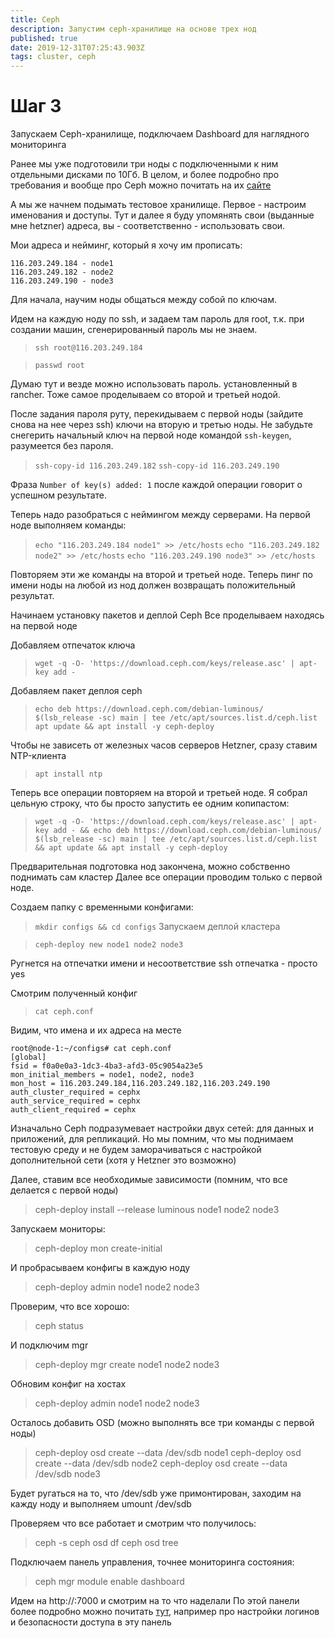 ```yaml
---
title: Ceph
description: Запустим ceph-хранилище на основе трех нод
published: true
date: 2019-12-31T07:25:43.903Z
tags: cluster, ceph
---
```


# Шаг 3
Запускаем Ceph-хранилище, подключаем Dashboard для наглядного мониторинга

Ранее мы уже подготовили три ноды с подключенными к ним отдельными дисками по 10Гб. 
В целом, и более подробно про требования и вообще про Ceph можно почитать на их [сайте](https://docs.ceph.com/docs/jewel/start/hardware-recommendations/)

А мы же начнем подымать тестовое хранилище.
Первое - настроим именования и доступы.
Тут и далее я буду упомянять свои (выданные мне hetzner) адреса, вы - соответственно - использовать свои.

Мои адреса и нейминг, который я хочу им прописать:
```
116.203.249.184 - node1
116.203.249.182 - node2
116.203.249.190 - node3
```

Для начала, научим ноды общаться между собой по ключам.

Идем на каждую ноду по ssh, и задаем там пароль для root, т.к. при создании машин, сгенерированный пароль мы не знаем.

> `ssh root@116.203.249.184`

> `passwd root`

Думаю тут и везде можно использовать пароль. установленный в rancher.
Тоже самое проделываем со второй и третьей нодой.

После задания пароля руту, перекидываем с первой ноды (зайдите снова на нее через ssh) ключи на вторую и третью ноды.
Не забудьте снегерить начальный ключ на первой ноде командой `ssh-keygen`, разумеется без пароля.

> `ssh-copy-id 116.203.249.182`
> `ssh-copy-id 116.203.249.190`

Фраза `Number of key(s) added: 1` после каждой операции говорит о успешном результате.

Теперь надо разобраться с неймингом между серверами.
На первой ноде выполняем команды:
>`echo "116.203.249.184 node1" >> /etc/hosts`
>`echo "116.203.249.182 node2" >> /etc/hosts`
>`echo "116.203.249.190 node3" >> /etc/hosts`

Повторяем эти же команды на второй и третьей ноде.
Теперь пинг по имени ноды на любой из нод должен возвращать положительный результат.

Начинаем установку пакетов и деплой Ceph
Все проделываем находясь на первой ноде

Добавляем отпечаток ключа

> `wget -q -O- 'https://download.ceph.com/keys/release.asc' | apt-key add -`

Добавляем пакет деплоя ceph

>`echo deb https://download.ceph.com/debian-luminous/ $(lsb_release -sc) main | tee /etc/apt/sources.list.d/ceph.list`
`apt update && apt install -y ceph-deploy`

Чтобы не зависеть от железных часов серверов Hetzner, сразу ставим NTP-клиента

> `apt install ntp`

Теперь все операции повторяем на второй и третьей ноде.
Я собрал цельную строку, что бы просто запустить ее одним копипастом:

> `wget -q -O- 'https://download.ceph.com/keys/release.asc' | apt-key add - && echo deb https://download.ceph.com/debian-luminous/ $(lsb_release -sc) main | tee /etc/apt/sources.list.d/ceph.list && apt update && apt install -y ceph-deploy`


Предварительная подготовка нод закончена, можно собственно поднимать сам кластер
Далее все операции проводим только с первой ноде.

Создаем папку с временными конфигами:

> `mkdir configs && cd configs`
Запускаем деплой кластера

> `ceph-deploy new node1 node2 node3`

Ругнется на отпечатки имени и несоответствие ssh отпечатка - просто yes

Смотрим полученный конфиг

> `cat ceph.conf`

Видим, что имена и их адреса на месте
```
root@node-1:~/configs# cat ceph.conf
[global]
fsid = f0a0e0a3-1dc3-4ba3-afd3-05c9054a23e5
mon_initial_members = node1, node2, node3
mon_host = 116.203.249.184,116.203.249.182,116.203.249.190
auth_cluster_required = cephx
auth_service_required = cephx
auth_client_required = cephx
```

Изначально Ceph подразумевает настройки двух сетей: для данных и приложений, для репликаций. Но мы помним, что мы поднимаем тестовую среду и не будем заморачиваться с настройкой дополнительной сети (хотя у Hetzner это возможно)

Далее, ставим все необходимые зависимости (помним, что все делается с первой ноды)

> ceph-deploy install --release luminous node1 node2 node3

Запускаем мониторы:

> ceph-deploy mon create-initial

И пробрасываем конфигы в каждую ноду

> ceph-deploy admin node1 node2 node3

Проверим, что все хорошо:

> ceph status

И подключим mgr

> ceph-deploy mgr create node1 node2 node3

Обновим конфиг на хостах

> ceph-deploy admin node1 node2 node3

Осталось добавить OSD (можно выполнять все три команды с первой ноды)

> ceph-deploy osd create --data /dev/sdb node1
> ceph-deploy osd create --data /dev/sdb node2
> ceph-deploy osd create --data /dev/sdb node3

Будет ругаться на то, что /dev/sdb уже примонтирован, заходим на кажду ноду и выполняем umount /dev/sdb

Проверяем что все работает и смотрим что получилось:
> ceph -s
> ceph osd df
> ceph osd tree

Подключаем панель управления, точнее мониторинга состояния:

> ceph mgr module enable dashboard

Идем на http://<ip node1>:7000 и смотрим на то что наделали
По этой панели более подробно можно почитать [тут](https://ceph.com/community/new-luminous-dashboard/), например про настройки логинов и безопасности доступа в эту панель


